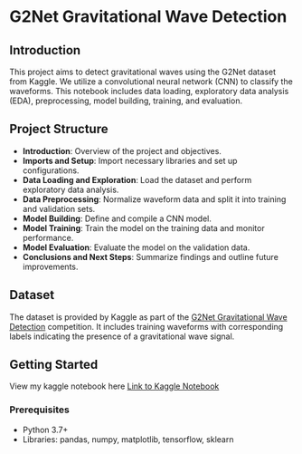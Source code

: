 # G2Net Gravitational Wave Detection

## Introduction
This project aims to detect gravitational waves using the G2Net dataset from Kaggle. We utilize a convolutional neural network (CNN) to classify the waveforms. This notebook includes data loading, exploratory data analysis (EDA), preprocessing, model building, training, and evaluation.

## Project Structure
- **Introduction**: Overview of the project and objectives.
- **Imports and Setup**: Import necessary libraries and set up configurations.
- **Data Loading and Exploration**: Load the dataset and perform exploratory data analysis.
- **Data Preprocessing**: Normalize waveform data and split it into training and validation sets.
- **Model Building**: Define and compile a CNN model.
- **Model Training**: Train the model on the training data and monitor performance.
- **Model Evaluation**: Evaluate the model on the validation data.
- **Conclusions and Next Steps**: Summarize findings and outline future improvements.

## Dataset
The dataset is provided by Kaggle as part of the [G2Net Gravitational Wave Detection](https://www.kaggle.com/c/g2net-gravitational-wave-detection) competition. It includes training waveforms with corresponding labels indicating the presence of a gravitational wave signal.

## Getting Started
View my kaggle notebook here [Link to Kaggle Notebook](https://www.kaggle.com/code/kovanh/gravitational-wave-detection)

### Prerequisites
- Python 3.7+
- Libraries: pandas, numpy, matplotlib, tensorflow, sklearn
